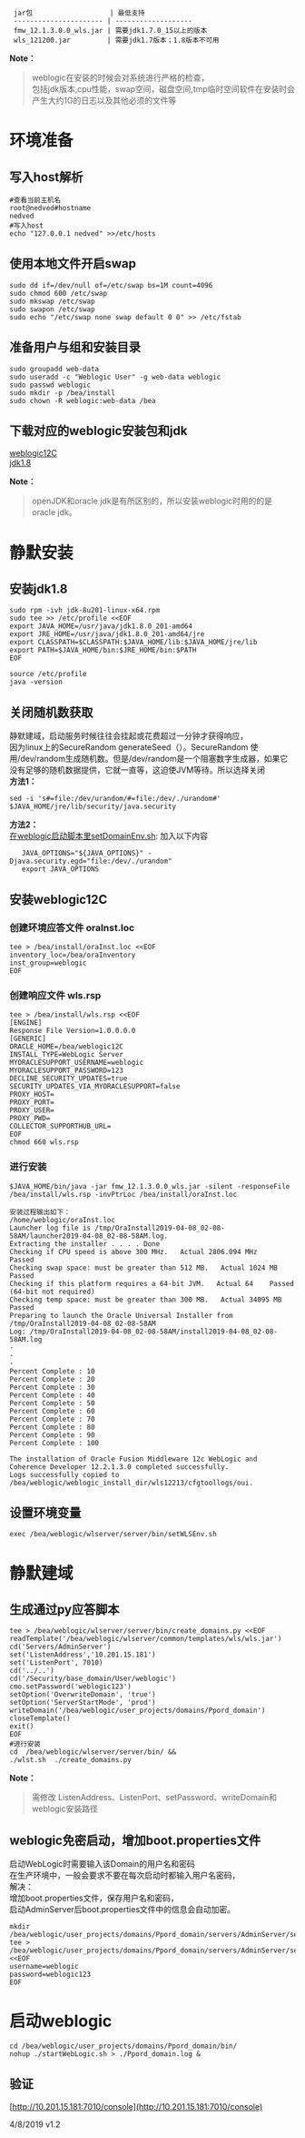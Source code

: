 
 
     jar包                   | 最低支持               
     ---------------------- | ------------------- 
     fmw_12.1.3.0.0_wls.jar | 需要jdk1.7.0_15以上的版本 
     wls_121200.jar         | 需要jdk1.7版本；1.8版本不可用

**Note：**

 
> weblogic在安装的时候会对系统进行严格的检查，  
>  包括jdk版本,cpu性能，swap空间，磁盘空间,tmp临时空间软件在安装时会产生大约1G的日志以及其他必须的文件等
> 
>  
 
# []()环境准备

 
## []()写入host解析

 
```
#查看当前主机名
root@nedved#hostname
nedved
#写入host
echo "127.0.0.1 nedved" >>/etc/hosts

```
 
## []()使用本地文件开启swap

 
```
sudo dd if=/dev/null of=/etc/swap bs=1M count=4096
sudo chmod 600 /etc/swap
sudo mkswap /etc/swap
sudo swapon /etc/swap
sudo echo "/etc/swap none swap default 0 0" >> /etc/fstab

```
 
## []()准备用户与组和安装目录

 
```
sudo groupadd web-data
sudo useradd -c "Weblogic User" -g web-data weblogic 
sudo passwd weblogic
sudo mkdir -p /bea/install
sudo chown -R weblogic:web-data /bea

```
 
## []()下载对应的weblogic安装包和jdk

 [weblogic12C](https://www.oracle.com/technetwork/middleware/weblogic/downloads/index.html)  
 [jdk1.8](https://www.oracle.com/technetwork/java/javase/downloads/jdk8-downloads-2133151.html)

 **Note：**

 
> openJDK和oracle jdk是有所区别的，所以安装weblogic时用的的是oracle jdk。
> 
>  
 
# []()静默安装

 
## []()安装jdk1.8

 
```
sudo rpm -ivh jdk-8u201-linux-x64.rpm
sudo tee >> /etc/profile <<EOF
export JAVA_HOME=/usr/java/jdk1.8.0_201-amd64
export JRE_HOME=/usr/java/jdk1.8.0_201-amd64/jre
export CLASSPATH=$CLASSPATH:$JAVA_HOME/lib:$JAVA_HOME/jre/lib
export PATH=$JAVA_HOME/bin:$JRE_HOME/bin:$PATH
EOF

source /etc/profile
java -version

```
 
## []()关闭随机数获取

 静默建域，启动服务时候往往会挂起或花费超过一分钟才获得响应，  
 因为linux上的SecureRandom generateSeed（）。SecureRandom 使用/dev/random生成随机数。但是/dev/random是一个阻塞数字生成器，如果它没有足够的随机数据提供，它就一直等，这迫使JVM等待。所以选择关闭  
 **方法1：**

 
```
sed -i 's#=file:/dev/urandom/#=file:/dev/./urandom#' $JAVA_HOME/jre/lib/security/java.security

```
 **方法2：**  
 [在weblogic启动脚本里setDomainEnv.sh](http://xn--weblogicsetDomainEnv-pt47a0zu3nszv4goq1g9yvd.sh): 加入以下内容

 
```
   JAVA_OPTIONS="${JAVA_OPTIONS}" -Djava.security.egd="file:/dev/./urandom"
   export JAVA_OPTIONS

```
 
## []()安装weblogic12C

 
### []()创建环境应答文件 oraInst.loc

 
```
tee > /bea/install/oraInst.loc <<EOF
inventory_loc=/bea/oraInventory
inst_group=weblogic
EOF

```
 
### []()创建响应文件 wls.rsp

 
```
tee > /bea/install/wls.rsp <<EOF
[ENGINE]
Response File Version=1.0.0.0.0
[GENERIC]
ORACLE_HOME=/bea/weblogic12C
INSTALL_TYPE=WebLogic Server
MYORACLESUPPORT_USERNAME=weblogic
MYORACLESUPPORT_PASSWORD=123
DECLINE_SECURITY_UPDATES=true
SECURITY_UPDATES_VIA_MYORACLESUPPORT=false
PROXY_HOST=
PROXY_PORT=
PROXY_USER=
PROXY_PWD=
COLLECTOR_SUPPORTHUB_URL=
EOF
chmod 660 wls.rsp

```
 
### []()进行安装

 
```
$JAVA_HOME/bin/java -jar fmw_12.1.3.0.0_wls.jar -silent -responseFile /bea/install/wls.rsp -invPtrLoc /bea/install/oraInst.loc

安装过程输出如下：
/home/weblogic/oraInst.loc 
Launcher log file is /tmp/OraInstall2019-04-08_02-08-58AM/launcher2019-04-08_02-08-58AM.log.
Extracting the installer . . . . Done
Checking if CPU speed is above 300 MHz.   Actual 2806.094 MHz    Passed
Checking swap space: must be greater than 512 MB.   Actual 1024 MB    Passed
Checking if this platform requires a 64-bit JVM.   Actual 64    Passed (64-bit not required)
Checking temp space: must be greater than 300 MB.   Actual 34095 MB    Passed
Preparing to launch the Oracle Universal Installer from /tmp/OraInstall2019-04-08_02-08-58AM
Log: /tmp/OraInstall2019-04-08_02-08-58AM/install2019-04-08_02-08-58AM.log
·
·
·
Percent Complete : 10
Percent Complete : 20
Percent Complete : 30
Percent Complete : 40
Percent Complete : 50
Percent Complete : 60
Percent Complete : 70
Percent Complete : 80
Percent Complete : 90
Percent Complete : 100

The installation of Oracle Fusion Middleware 12c WebLogic and Coherence Developer 12.2.1.3.0 completed successfully.
Logs successfully copied to /bea/weblogic/weblogic_install_dir/wls12213/cfgtoollogs/oui.

```
 
## []()设置环境变量

 
```
exec /bea/weblogic/wlserver/server/bin/setWLSEnv.sh

```
 
# []()静默建域

 
## []()生成通过py应答脚本

 
```
tee > /bea/weblogic/wlserver/server/bin/create_domains.py <<EOF
readTemplate('/bea/weblogic/wlserver/common/templates/wls/wls.jar')
cd('Servers/AdminServer')
set('ListenAddress','10.201.15.181')
set('ListenPort', 7010)
cd('../..')
cd('/Security/base_domain/User/weblogic')
cmo.setPassword('weblogic123')
setOption('OverwriteDomain', 'true')
setOption('ServerStartMode', 'prod')
writeDomain('/bea/weblogic/user_projects/domains/Ppord_domain')
closeTemplate()
exit()
EOF
#进行安装
cd  /bea/weblogic/wlserver/server/bin/ &&
./wlst.sh  ./create_domains.py

```
 **Note：**

 
> 需修改 ListenAddress、ListenPort、setPassword、writeDomain和weblogic安装路径
> 
>  
 
## []()weblogic免密启动，增加boot.properties文件

 启动WebLogic时需要输入该Domain的用户名和密码  
 在生产环境中，一般会要求不要在每次启动时都输入用户名密码，  
 解决：  
 增加boot.properties文件，保存用户名和密码，  
 启动AdminServer后boot.properties文件中的信息会自动加密。

 
```
mkdir /bea/weblogic/user_projects/domains/Ppord_domain/servers/AdminServer/security
tee > /bea/weblogic/user_projects/domains/Ppord_domain/servers/AdminServer/security/boot.properties <<EOF
username=weblogic
password=weblogic123
EOF

```
 
# []()启动weblogic

 
```
cd /bea/weblogic/user_projects/domains/Ppord_domain/bin/
nohup ./startWebLogic.sh > ./Ppord_domain.log &

```
 
## []()验证

 [http://10.201.15.181:7010/console](http://10.201.15.181:7010/console)

 4/8/2019 v1.2

   
  